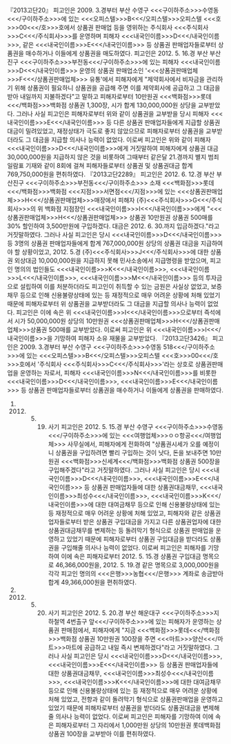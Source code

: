 『2013고단20』
피고인은 2009. 3.경부터 부산 수영구 <<<구이하주소>>>수영동<<</구이하주소>>>에 있는 <<<오피스텔>>>B<<</오피스텔>>>오피스텔 <<<호>>>00<<</호>>>호에서 상품권 판매업 등을 영위하는 주식회사 <<<주식회사>>>C<<</주식회사>>>를 운영하며 피해자 <<<내국인이름>>>D<<</내국인이름>>>, 같은 <<<내국인이름>>>E<<</내국인이름>>> 등 상품권 판매업자들로부터 상품권을 매수하거나 이들에게 상품권을 매도하였다.
피고인은 2012. 5. 16.경 부산 부산진구 <<<구이하주소>>>부전동<<</구이하주소>>>에 있는 피해자 <<<내국인이름>>>D<<</내국인이름>>> 운영의 상품권 판매업소인 '<<<상폼권판매업체>>>F<<</상폼권판매업체>>> 유통'에서 피해자에게 "제약회사에서 비자금을 관리하기 위해 상품권이 필요하니 상품권을 공급해 주면 이를 제약회사에 공급하고 그 대금을 받아 내일까지 지불하겠다"고 말하고 피해자로부터 10만원권 <<<백화점>>>롯데<<</백화점>>>백화점 상품권 1,300장, 시가 합계 130,000,000원 상당을 교부받았다.
그러나 사실 피고인은 피해자로부터 위와 같이 상품권을 교부받을 당시 피해자 <<<내국인이름>>>E<<</내국인이름>>> 등 다른 상품권 판매업자들에게 지급할 상품권 대금이 밀려있었고, 재정상태가 극도로 좋지 않았으므로 피해자로부터 상품권을 교부받더라도 그 대금을 지급할 의사나 능력이 없었다.
이로써 피고인은 위와 같이 피해자 <<<내국인이름>>>D<<</내국인이름>>>에게 거짓말하여 피해자에게 상품권 대금 30,000,000원을 지급하지 않은 것을 비롯하여 그때부터 같은달 21.경까지 별지 범죄일람표 기재와 같이 8회에 걸쳐 피해자들로부터 상품권 및 상품권대금 합계 769,750,000원을 편취하였다.
『2013고단2289』
피고인은 2012. 6. 12.경 부산 부산진구 <<<구이하주소>>>부전동<<</구이하주소>>> 소재 <<<백화점>>>롯데<<</백화점>>>백화점 <<<지점>>>서면점<<</지점>>>에 있는 <<<상폼권판매업체>>>H<<</상폼권판매업체>>>매장에서 피해자 (주)<<<주식회사>>>G<<</주식회사>>>의 위 백화점 지점장인 <<<내국인이름>>>I<<</내국인이름>>>에게 "<<<상폼권판매업체>>>H<<</상폼권판매업체>>> 상품권 10만원권 상품권 500매를 30% 할인하여 3,500만원에 구입하겠다. 대금은 2012. 6. 30.까지 입금하겠다."라고 거짓말하였다.
그러나 사실 피고인은 당시 <<<내국인이름>>>D<<</내국인이름>>> 등 3명의 상품권 판매업자들에게 합계 767,000,000원 상당의 상품권 대금을 지급하여야 할 상황이었고, 2012. 5.경 (주)<<<주식회사>>>J<<</주식회사>>>에 대한 상품권 외상대금 10,000,000원을 지급하지 못해 민사소송에서 지급명령을 받았으며, 피고인 명의의 법인들도 <<<내국인이름>>>K<<</내국인이름>>>, <<<내국인이름>>>L<<</내국인이름>>>, <<<내국인이름>>>M<<</내국인이름>>> 등의 투자금으로 설립하여 이를 처분하더라도 피고인이 취득할 수 있는 금원은 사실상 없었고, 보증채무 등으로 인해 신용불량상태에 있는 등 재정적으로 매우 어려운 상황에 처해 있었기 때문에 피해자로부터 위 상품권을 교부받더라도 그 대금을 지급할 의사나 능력이 없었다.
피고인은 이에 속은 위 <<<내국인이름>>>I<<</내국인이름>>>으로부터 즉석에서 시가 50,000,000원 상당의 10만원권 <<<상폼권판매업체>>>H<<</상폼권판매업체>>>상품권 500매를 교부받았다.
이로써 피고인은 위 <<<내국인이름>>>I<<</내국인이름>>>을 기망하여 피해자 소유 재물을 교부받았다.
『2013고단3426』
피고인은 2009. 3.경부터 부산 수영구 <<<구이하주소>>>수영동 518<<</구이하주소>>>에 있는 <<<오피스텔>>>B<<</오피스텔>>>오피스텔 <<<호>>>00<<</호>>>호에서 '주식회사 <<<주식회사>>>C<<</주식회사>>>'라는 상호로 상품권판매업을 운영하는 자로서, 피해자 <<<내국인이름>>>N<<</내국인이름>>>를 비롯한 <<<내국인이름>>>D<<</내국인이름>>>, <<<내국인이름>>>E<<</내국인이름>>> 등 상품권 판매업자들로부터 상품권을 매수하거나 이들에게 상품권을 판매하였다.
1. 2012. 5. 19. 사기
피고인은 2012. 5. 15.경 부산 수영구 <<<구이하주소>>>수영동<<</구이하주소>>>에 있는 <<<여행업체>>>ㅇㅇ항공<<</여행업체>>> 사무실에서, 피해자에게 전화하여 "상품권시세가 오를 예정이니 상품권을 구입하려면 빨리 구입하는 것이 낫다, 돈을 보내주면 10만원권 <<<백화점>>>신세계<<</백화점>>>백화점 상품권 500장을 구입해주겠다"라고 거짓말하였다.
그러나 사실 피고인은 당시 <<<내국인이름>>>D<<</내국인이름>>>, <<<내국인이름>>>E<<</내국인이름>>> 등 상품권 판매업자들에 대한 상품권대금채무, <<<내국인이름>>>최성수<<</내국인이름>>>, <<<내국인이름>>>K<<</내국인이름>>>에 대한 대여금채무 등으로 인해 신용불량상태에 있는 등 재정적으로 매우 어려운 상황에 처해 있었고, 피해자와 같은 상품권업자들로부터 받은 상품권 구입대금을 가지고 다른 상품권업자에 대한 상품권대금채무를 변제하는 등 돌려막기 형식으로 상품권 판매업을 운영하고 있었기 때문에 피해자로부터 상품권 구입대금을 받더라도 상품권을 구입해줄 의사나 능력이 없었다.
이로써 피고인은 피해자를 기망하여 이에 속은 피해자로부터 2012. 5. 15.경 상품권 구입대금 명목으로 46,366,000원을, 2012. 5. 19.경 같은 명목으로 3,000,000원을 각각 피고인 명의의 <<<은행>>>농협<<</은행>>> 계좌로 송금받아 합계 49,366,000원을 편취하였다.
2. 2012. 5. 20. 사기
피고인은 2012. 5. 20.경 부산 해운대구 <<<구이하주소>>>지하철역 4번출구 앞<<</구이하주소>>>에 있는 피해자가 운영하는 상품권 판매점에서, 피해자에게 "지금 <<<백화점>>>롯데<<</백화점>>>백화점 상품권 10만원권 100장을 주면 <<<마트>>>양산<<</마트>>>마트에 공급하고 내일 즉시 변제하겠다"라고 거짓말하였다.
그러나 사실 피고인은 당시 <<<내국인이름>>>D<<</내국인이름>>>, <<<내국인이름>>>E<<</내국인이름>>> 등 상품권 판매업자들에 대한 상품권대금채무, <<<내국인이름>>>최성수<<</내국인이름>>>, <<<내국인이름>>>K<<</내국인이름>>>에 대한 대여금채무 등으로 인해 신용불량상태에 있는 등 재정적으로 매우 어려운 상황에 처해 있었고, 전항과 같이 돌려막기 형식으로 상품권판매업을 운영하고 있었기 때문에 피해자로부터 상품권을 받더라도 상품권대금을 변제해줄 의사나 능력이 없었다.
이로써 피고인은 피해자를 기망하여 이에 속은 피해자로부터 그 자리에서 1,000만원 상당의 10만원권 롯데백화점 상품권 100장을 교부받아 이를 편취하였다.
